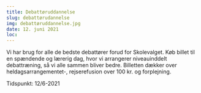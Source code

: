 ```yaml
---
title: Debattøruddannelse
slug: debattørudannelse
img: debattøruddannelse.jpg
date: 12. juni 2021
loc:
---
```


Vi har brug for alle de bedste debattører forud for Skolevalget. Køb billet til en spændende og lærerig dag, hvor vi arrangerer niveauinddelt debattræning, så vi alle sammen bliver bedre. Billetten dækker over heldagsarrangementet-, rejserefusion over 100 kr. og forplejning.

Tidspunkt: 12/6-2021
